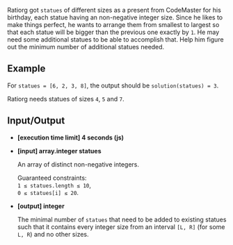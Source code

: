 Ratiorg got ```statues``` of different sizes as a present from CodeMaster for his birthday, each statue having an non-negative integer size. Since he likes to make things perfect, he wants to arrange them from smallest to largest so that each statue will be bigger than the previous one exactly by ```1```. He may need some additional statues to be able to accomplish that. Help him figure out the minimum number of additional statues needed.

## Example

For ```statues = [6, 2, 3, 8]```, the output should be
```solution(statues) = 3```.

Ratiorg needs statues of sizes ```4```, ```5``` and ```7```.

## Input/Output

- **[execution time limit] 4 seconds (js)**

- **[input] array.integer statues**

  An array of distinct non-negative integers.

  Guaranteed constraints: <br>
  ```1 ≤ statues.length ≤ 10```, <br>
  ```0 ≤ statues[i] ≤ 20```.

- **[output] integer**

  The minimal number of ```statues``` that need to be added to existing statues such that it contains every integer size from an interval ```[L, R]``` (for some ```L, R```) and no other sizes.
